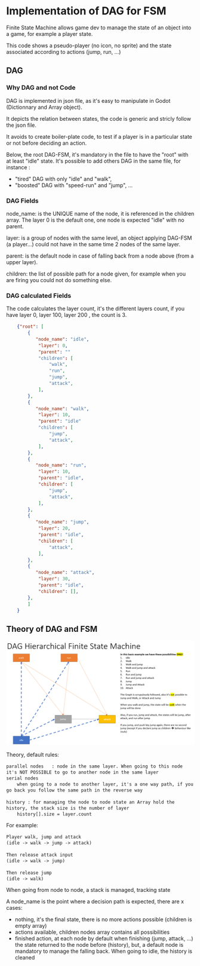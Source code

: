 # Implementation of DAG for FSM

Finite State Machine allows game dev to manage the state of an object into a game, for example a player state.

This code shows a pseudo-player (no icon, no sprite) and the state associated according to actions (jump, run, ...)

## DAG

### Why DAG and not Code
DAG is implemented in json file, as it's easy to manipulate in Godot (Dictionnary and Array object).

It depicts the relation between states, the code is generic and stricly follow the json file.

It avoids to create boiler-plate code, to test if a player is in a particular state or not before deciding an action.

Below, the root DAG-FSM, it's mandatory in the file to have the "root" with at least "idle" state. 
It's possible to add others DAG in the same file, for instance :
- "tired" DAG with only "idle" and "walk", 
- "boosted" DAG with "speed-run" and "jump", 
...

### DAG Fields

node_name: is the UNIQUE name of the node, it is referenced in the children array. The layer 0 is the default one, one node is expected "idle" with no parent.

layer: is a group of nodes with the same level, an object applying DAG-FSM (a player...) could not have in the same time 2 nodes of the same layer.

parent: is the default node in case of falling back from a node above (from a upper layer).

children: the list of possible path for a node given, for example when you are firing you could not do something else.

### DAG calculated Fields

The code calculates the layer count, it's the different layers count, if you have layer 0, layer 100, layer 200 , the count is 3.


````json
    {"root": [
        {
           "node_name": "idle",
            "layer": 0,
            "parent": ""
            "children": [
                "walk",
                "run",
                "jump",
                "attack",
            ],
        },
        {
           "node_name": "walk",
            "layer": 10,
            "parent": "idle"
            "children": [
                "jump",
                "attack",
            ],
        },
        {
           "node_name": "run",
            "layer": 10,
            "parent": "idle",
            "children": [
                "jump",
                "attack",
            ],
        },
        {
           "node_name": "jump",
            "layer": 20,
            "parent": "idle",
            "children": [
                "attack",
            ],
        },
        {
           "node_name": "attack",
            "layer": 30,
            "parent": "idle",
            "children": [],
        },
        ]
    }
````

## Theory of DAG and FSM

![](schema-dag.png)

Theory, default rules:

    parallel nodes   : node in the same layer. When going to this node it's NOT POSSIBLE to go to another node in the same layer
    serial nodes     
        when going to a node to another layer, it's a one way path, if you go back you follow the same path in the reverse way
    
    history : for managing the node to node state an Array hold the history, the stack size is the number of layer
        history[].size = layer.count


For example:

    Player walk, jump and attack
    (idle -> walk -> jump -> attack)
    
    Then release attack input
    (idle -> walk -> jump)
    
    Then release jump
    (idle -> walk)

When going from node to node, a stack is managed, tracking state

A node_name is the point where a decision path is expected, there are x cases:

- nothing, it's the final state, there is no more actions possible (children is empty array)
- actions available, children nodes array contains all possibilities
- finished action, at each node by default when finishing (jump, attack, ...) the state returned to the node before (history), but, a default node is mandatory to manage the falling back. When going to idle, the history is cleaned

